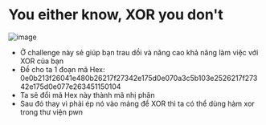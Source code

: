 # You either know, XOR you don't
![image](https://user-images.githubusercontent.com/128831586/231473882-1b080930-4baf-4d01-a624-03ca2ea891c3.png)
- Ở challenge này sẻ giúp bạn trau dồi và năng cao khả năng làm việc với XOR của bạn
- Đề cho ta 1 đoạn mã Hex: 0e0b213f26041e480b26217f27342e175d0e070a3c5b103e2526217f27342e175d0e077e263451150104
- Ta sẻ đổi mã Hex này thành mã nhị phân
- Sau đó thay vì phải ép nó vào mảng để XOR thì ta có thể dùng hàm xor trong thư viện pwn
